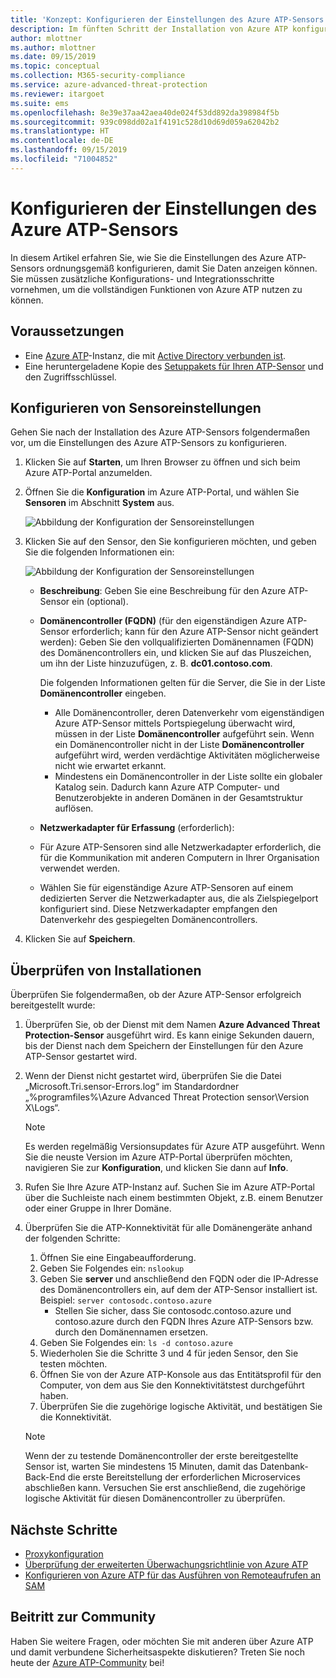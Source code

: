 ```yaml
---
title: 'Konzept: Konfigurieren der Einstellungen des Azure ATP-Sensors | Microsoft-Dokumentation'
description: Im fünften Schritt der Installation von Azure ATP konfigurieren Sie Einstellungen für Ihren eigenständigen Azure ATP-Sensor.
author: mlottner
ms.author: mlottner
ms.date: 09/15/2019
ms.topic: conceptual
ms.collection: M365-security-compliance
ms.service: azure-advanced-threat-protection
ms.reviewer: itargoet
ms.suite: ems
ms.openlocfilehash: 8e39e37aa42aea40de024f53dd892da398984f5b
ms.sourcegitcommit: 939c098dd02a1f4191c528d10d69d059a62042b2
ms.translationtype: HT
ms.contentlocale: de-DE
ms.lasthandoff: 09/15/2019
ms.locfileid: "71004852"
---
```

# <a name="configure-azure-atp-sensor-settings"></a>Konfigurieren der Einstellungen des Azure ATP-Sensors

In diesem Artikel erfahren Sie, wie Sie die Einstellungen des Azure ATP-Sensors ordnungsgemäß konfigurieren, damit Sie Daten anzeigen können. Sie müssen zusätzliche Konfigurations- und Integrationsschritte vornehmen, um die vollständigen Funktionen von Azure ATP nutzen zu können.  

## <a name="prerequisites"></a>Voraussetzungen

- Eine [Azure ATP](install-atp-step1.md)-Instanz, die mit [Active Directory verbunden ist](install-atp-step2.md).
- Eine heruntergeladene Kopie des [Setuppakets für Ihren ATP-Sensor](install-atp-step3.md) und den Zugriffsschlüssel.

## <a name="configure-sensor-settings"></a>Konfigurieren von Sensoreinstellungen

Gehen Sie nach der Installation des Azure ATP-Sensors folgendermaßen vor, um die Einstellungen des Azure ATP-Sensors zu konfigurieren.

1. Klicken Sie auf **Starten**, um Ihren Browser zu öffnen und sich beim Azure ATP-Portal anzumelden.

1.  Öffnen Sie die **Konfiguration** im Azure ATP-Portal, und wählen Sie **Sensoren** im Abschnitt **System** aus.
   
    ![Abbildung der Konfiguration der Sensoreinstellungen](media/atp-sensor-config.png)


1. Klicken Sie auf den Sensor, den Sie konfigurieren möchten, und geben Sie die folgenden Informationen ein:

   ![Abbildung der Konfiguration der Sensoreinstellungen](media/atp-sensor-config-2.png)

   - **Beschreibung**: Geben Sie eine Beschreibung für den Azure ATP-Sensor ein (optional).
   - **Domänencontroller (FQDN)** (für den eigenständigen Azure ATP-Sensor erforderlich; kann für den Azure ATP-Sensor nicht geändert werden): Geben Sie den vollqualifizierten Domänennamen (FQDN) des Domänencontrollers ein, und klicken Sie auf das Pluszeichen, um ihn der Liste hinzuzufügen, z. B. **dc01.contoso.com**.

     Die folgenden Informationen gelten für die Server, die Sie in der Liste **Domänencontroller** eingeben.
     - Alle Domänencontroller, deren Datenverkehr vom eigenständigen Azure ATP-Sensor mittels Portspiegelung überwacht wird, müssen in der Liste **Domänencontroller** aufgeführt sein. Wenn ein Domänencontroller nicht in der Liste **Domänencontroller** aufgeführt wird, werden verdächtige Aktivitäten möglicherweise nicht wie erwartet erkannt.
     - Mindestens ein Domänencontroller in der Liste sollte ein globaler Katalog sein. Dadurch kann Azure ATP Computer- und Benutzerobjekte in anderen Domänen in der Gesamtstruktur auflösen.

   - **Netzwerkadapter für Erfassung** (erforderlich):
   
    - Für Azure ATP-Sensoren sind alle Netzwerkadapter erforderlich, die für die Kommunikation mit anderen Computern in Ihrer Organisation verwendet werden.
    - Wählen Sie für eigenständige Azure ATP-Sensoren auf einem dedizierten Server die Netzwerkadapter aus, die als Zielspiegelport konfiguriert sind. Diese Netzwerkadapter empfangen den Datenverkehr des gespiegelten Domänencontrollers.

 
1. Klicken Sie auf **Speichern**.


## <a name="validate-installations"></a>Überprüfen von Installationen
Überprüfen Sie folgendermaßen, ob der Azure ATP-Sensor erfolgreich bereitgestellt wurde:

1. Überprüfen Sie, ob der Dienst mit dem Namen **Azure Advanced Threat Protection-Sensor** ausgeführt wird. Es kann einige Sekunden dauern, bis der Dienst nach dem Speichern der Einstellungen für den Azure ATP-Sensor gestartet wird.

1. Wenn der Dienst nicht gestartet wird, überprüfen Sie die Datei „Microsoft.Tri.sensor-Errors.log“ im Standardordner „%programfiles%\Azure Advanced Threat Protection sensor\Version X\Logs“.
 
   >[!NOTE]
   > Es werden regelmäßig Versionsupdates für Azure ATP ausgeführt. Wenn Sie die neuste Version im Azure ATP-Portal überprüfen möchten, navigieren Sie zur **Konfiguration**, und klicken Sie dann auf **Info**. 

1. Rufen Sie Ihre Azure ATP-Instanz auf. Suchen Sie im Azure ATP-Portal über die Suchleiste nach einem bestimmten Objekt, z.B. einem Benutzer oder einer Gruppe in Ihrer Domäne.

1. Überprüfen Sie die ATP-Konnektivität für alle Domänengeräte anhand der folgenden Schritte:
    1. Öffnen Sie eine Eingabeaufforderung.
    1. Geben Sie Folgendes ein: ```nslookup```
    1. Geben Sie **server** und anschließend den FQDN oder die IP-Adresse des Domänencontrollers ein, auf dem der ATP-Sensor installiert ist. Beispiel: ```server contosodc.contoso.azure```
        - Stellen Sie sicher, dass Sie contosodc.contoso.azure und contoso.azure durch den FQDN Ihres Azure ATP-Sensors bzw. durch den Domänennamen ersetzen.
    1. Geben Sie Folgendes ein: ```ls -d contoso.azure```
    1. Wiederholen Sie die Schritte 3 und 4 für jeden Sensor, den Sie testen möchten.  
    1. Öffnen Sie von der Azure ATP-Konsole aus das Entitätsprofil für den Computer, von dem aus Sie den Konnektivitätstest durchgeführt haben. 
    1. Überprüfen Sie die zugehörige logische Aktivität, und bestätigen Sie die Konnektivität. 

    > [!NOTE] 
    >Wenn der zu testende Domänencontroller der erste bereitgestellte Sensor ist, warten Sie mindestens 15 Minuten, damit das Datenbank-Back-End die erste Bereitstellung der erforderlichen Microservices abschließen kann. Versuchen Sie erst anschließend, die zugehörige logische Aktivität für diesen Domänencontroller zu überprüfen.

## <a name="next-steps"></a>Nächste Schritte

- [Proxykonfiguration](configure-proxy.md)
- [Überprüfung der erweiterten Überwachungsrichtlinie von Azure ATP](atp-advanced-audit-policy.md)
- [Konfigurieren von Azure ATP für das Ausführen von Remoteaufrufen an SAM](install-atp-step8-samr.md)


## <a name="join-the-community"></a>Beitritt zur Community

Haben Sie weitere Fragen, oder möchten Sie mit anderen über Azure ATP und damit verbundene Sicherheitsaspekte diskutieren? Treten Sie noch heute der [Azure ATP-Community](https://aka.ms/azureatpcommunity) bei!
